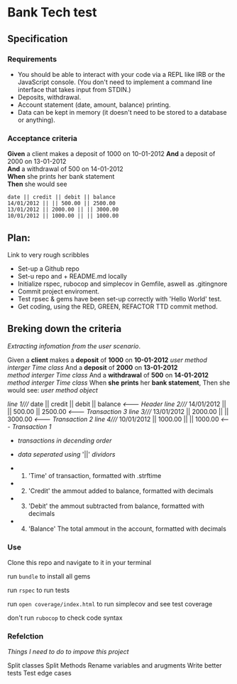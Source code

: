 # Bank Tech test

## Specification

### Requirements

* You should be able to interact with your code via a REPL like IRB or the JavaScript console.  (You don't need to implement a command line interface that takes input from STDIN.)
* Deposits, withdrawal.
* Account statement (date, amount, balance) printing.
* Data can be kept in memory (it doesn't need to be stored to a database or anything).

### Acceptance criteria

**Given** a client makes a deposit of 1000 on 10-01-2012
**And** a deposit of 2000 on 13-01-2012  
**And** a withdrawal of 500 on 14-01-2012  
**When** she prints her bank statement  
**Then** she would see

```
date || credit || debit || balance
14/01/2012 || || 500.00 || 2500.00
13/01/2012 || 2000.00 || || 3000.00
10/01/2012 || 1000.00 || || 1000.00

```

## Plan:

Link to very rough scribbles

* Set-up a Github repo
* Set-u repo and + README.md locally
* Initialize rspec, rubocop and simplecov in Gemfile, aswell as .gitingnore
* Commit project enviroment.
* Test rpsec & gems have been set-up correctly with 'Hello World' test.
* Get coding, using the RED, GREEN, REFACTOR TTD commit method.

## Breking down the criteria

*Extracting infomation from the user scenario*.

Given a **client** makes a **deposit** of **1000** on **10-01-2012**
          *user*              *method*    *interger*    *Time class*
And a **deposit** of **2000** on **13-01-2012**  
       *method*    *interger*    *Time class*
And a **withdrawal** of **500** on **14-01-2012**
         *method*    *interger*    *Time class*
When **she** **prints** her **bank statement**, Then she would see:
     *user*   *method*          *object*   

*line 1///* date || credit || debit || balance *<--- Header*
*line 2///* 14/01/2012 || || 500.00 || 2500.00 *<--- Transaction 3*
*line 3///* 13/01/2012 || 2000.00 || || 3000.00 *<--- Transaction 2*
*line 4///* 10/01/2012 || 1000.00 || || 1000.00 *<--- Transaction 1*
- *transactions in decending order*
- *data seperated using* '||' *dividors*

- 1. 'Time' of transaction, formatted with .strftime
- 2. 'Credit' the ammout added to balance, formatted with decimals
- 3. 'Debit' the ammout subtracted from balance, formatted with decimals
- 4. 'Balance' The total ammout in the account, formatted with decimals

### Use

Clone this repo and navigate to it in your terminal

run `bundle` to install all gems

run `rspec` to run tests

run `open coverage/index.html` to run simplecov and see test coverage

don't run `rubocop` to check code syntax


### Refelction

*Things I need to do to impove this project*

Split classes
Split Methods
Rename variables and arugments
Write better tests
Test edge cases

